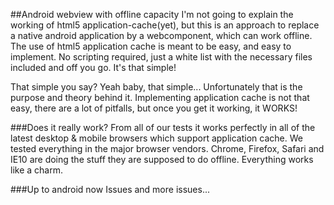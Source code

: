 ##Android webview with offline capacity
I'm not going to explain the working of html5 application-cache(yet), but this is an approach to replace a native android application by a webcomponent, which can work offline.
The use of html5 application cache is meant to be easy, and easy to implement. No scripting required, just a white list with the necessary files included and off you go. It's that simple! 

That simple you say? Yeah baby, that simple... Unfortunately that is the purpose and theory behind it. Implementing application cache is not that easy, there are a lot of pitfalls, but once you get it working, it WORKS!

###Does it really work?
From all of our tests it works perfectly in all of the latest desktop & mobile browsers which support application cache. 
We tested everything in the major browser vendors. Chrome, Firefox, Safari and IE10 are doing the stuff they are supposed to do offline. Everything works like a charm.

###Up to android now
Issues and more issues...




